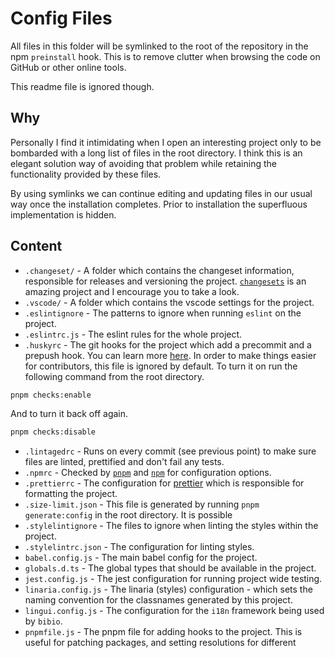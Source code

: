 # Config Files

All files in this folder will be symlinked to the root of the repository in the npm `preinstall` hook. This is to remove clutter when browsing the code on GitHub or other online tools.

This readme file is ignored though.

## Why

Personally I find it intimidating when I open an interesting project only to be bombarded with a long list of files in the root directory. I think this is an elegant solution way of avoiding that problem while retaining the functionality provided by these files.

By using symlinks we can continue editing and updating files in our usual way once the installation completes. Prior to installation the superfluous implementation is hidden.

## Content

- `.changeset/` - A folder which contains the changeset information, responsible for releases and versioning the project. [`changesets`](https://github.com/atlassian/changesets) is an amazing project and I encourage you to take a look.
- `.vscode/` - A folder which contains the vscode settings for the project.
- `.eslintignore` - The patterns to ignore when running `eslint` on the project.
- `.eslintrc.js` - The eslint rules for the whole project.
- `.huskyrc` - The git hooks for the project which add a precommit and a prepush hook. You can learn more [here](https://github.com/typicode/husky). In order to make things easier for contributors, this file is ignored by default. To turn it on run the following command from the root directory.

```bash
pnpm checks:enable
```

And to turn it back off again.

```bash
pnpm checks:disable
```

- `.lintagedrc` - Runs on every commit (see previous point) to make sure files are linted, prettified and don't fail any tests.
- `.npmrc` - Checked by [`pnpm`](https://pnpm.js.org/en/npmrc) and [`npm`](https://docs.npmjs.com/configuring-npm/npmrc.html) for configuration options.
- `.prettierrc` - The configuration for [prettier](https://prettier.io/) which is responsible for formatting the project.
- `.size-limit.json` - This file is generated by running `pnpm generate:config` in the root directory. It is possible
- `.stylelintignore` - The files to ignore when linting the styles within the project.
- `.stylelintrc.json` - The configuration for linting styles.
- `babel.config.js` - The main babel config for the project.
- `globals.d.ts` - The global types that should be available in the project.
- `jest.config.js` - The jest configuration for running project wide testing.
- `linaria.config.js` - The linaria (styles) configuration - which sets the naming convention for the classnames generated by this project.
- `lingui.config.js` - The configuration for the `i18n` framework being used by `bibio`.
- `pnpmfile.js` - The pnpm file for adding hooks to the project. This is useful for patching packages, and setting resolutions for different
